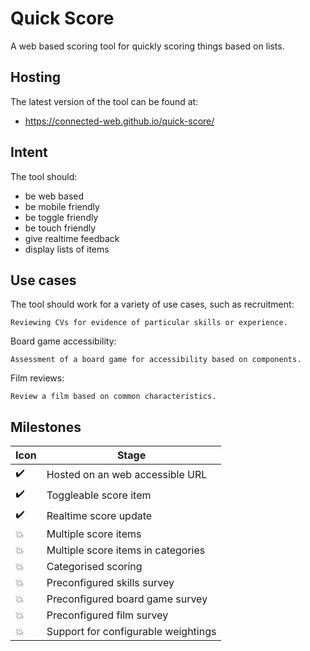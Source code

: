 # Quick Score

A web based scoring tool for quickly scoring things based on lists.

## Hosting

The latest version of the tool can be found at:

-   <https://connected-web.github.io/quick-score/>

## Intent

The tool should:

-   be web based
-   be mobile friendly
-   be toggle friendly
-   be touch friendly
-   give realtime feedback
-   display lists of items

## Use cases

The tool should work for a variety of use cases, such as recruitment:

```
Reviewing CVs for evidence of particular skills or experience.
```

Board game accessibility:
```
Assessment of a board game for accessibility based on components.
```

Film reviews:
```
Review a film based on common characteristics.
```

## Milestones

| Icon               | Stage                               |
| ------------------ | ----------------------------------- |
| :heavy_check_mark: | Hosted on an web accessible URL     |
| :heavy_check_mark: | Toggleable score item               |
| :heavy_check_mark: | Realtime score update               |
| :boom:             | Multiple score items                |
| :boom:             | Multiple score items in categories  |
| :boom:             | Categorised scoring                 |
| :boom:             | Preconfigured skills survey         |
| :boom:             | Preconfigured board game survey     |
| :boom:             | Preconfigured film survey           |
| :boom:             | Support for configurable weightings |
